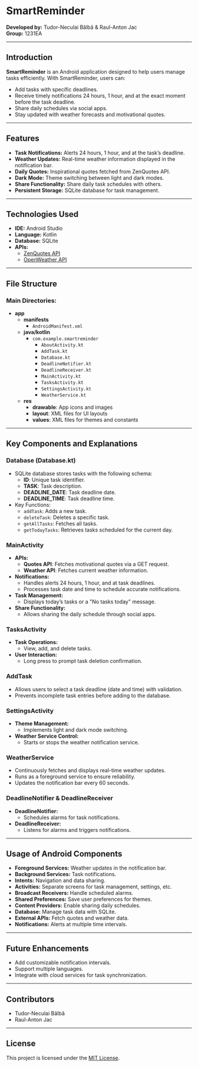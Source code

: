 
# SmartReminder

**Developed by:** Tudor-Neculai Bâlbă & Raul-Anton Jac  
**Group:** 1231EA  

---

## Introduction

**SmartReminder** is an Android application designed to help users manage tasks efficiently. With SmartReminder, users can:

- Add tasks with specific deadlines.
- Receive timely notifications 24 hours, 1 hour, and at the exact moment before the task deadline.
- Share daily schedules via social apps.
- Stay updated with weather forecasts and motivational quotes.

---

## Features

- **Task Notifications:** Alerts 24 hours, 1 hour, and at the task’s deadline.
- **Weather Updates:** Real-time weather information displayed in the notification bar.
- **Daily Quotes:** Inspirational quotes fetched from ZenQuotes API.
- **Dark Mode:** Theme switching between light and dark modes.
- **Share Functionality:** Share daily task schedules with others.
- **Persistent Storage:** SQLite database for task management.

---

## Technologies Used

- **IDE:** Android Studio
- **Language:** Kotlin
- **Database:** SQLite
- **APIs:**
  - [ZenQuotes API](https://zenquotes.io/api/random)
  - [OpenWeather API](https://openweathermap.org/api)

---

## File Structure

### Main Directories:
- **app**
  - **manifests**
    - `AndroidManifest.xml`
  - **java/kotlin**
    - `com.example.smartreminder`
      - `AboutActivity.kt`
      - `AddTask.kt`
      - `Database.kt`
      - `DeadlineNotifier.kt`
      - `DeadlineReceiver.kt`
      - `MainActivity.kt`
      - `TasksActivity.kt`
      - `SettingsActivity.kt`
      - `WeatherService.kt`
  - **res**
    - **drawable**: App icons and images
    - **layout**: XML files for UI layouts
    - **values**: XML files for themes and constants

---

## Key Components and Explanations

### Database (Database.kt)

- SQLite database stores tasks with the following schema:
  - **ID**: Unique task identifier.
  - **TASK**: Task description.
  - **DEADLINE_DATE**: Task deadline date.
  - **DEADLINE_TIME**: Task deadline time.
- Key Functions:
  - `addTask`: Adds a new task.
  - `deleteTask`: Deletes a specific task.
  - `getAllTasks`: Fetches all tasks.
  - `getTodayTasks`: Retrieves tasks scheduled for the current day.

### MainActivity

- **APIs:**
  - **Quotes API**: Fetches motivational quotes via a GET request.
  - **Weather API**: Fetches current weather information.
- **Notifications:**
  - Handles alerts 24 hours, 1 hour, and at task deadlines.
  - Processes task date and time to schedule accurate notifications.
- **Task Management:**
  - Displays today’s tasks or a "No tasks today" message.
- **Share Functionality:**
  - Allows sharing the daily schedule through social apps.

### TasksActivity

- **Task Operations:**
  - View, add, and delete tasks.
- **User Interaction:**
  - Long press to prompt task deletion confirmation.

### AddTask

- Allows users to select a task deadline (date and time) with validation.
- Prevents incomplete task entries before adding to the database.

### SettingsActivity

- **Theme Management:**
  - Implements light and dark mode switching.
- **Weather Service Control:**
  - Starts or stops the weather notification service.

### WeatherService

- Continuously fetches and displays real-time weather updates.
- Runs as a foreground service to ensure reliability.
- Updates the notification bar every 60 seconds.

### DeadlineNotifier & DeadlineReceiver

- **DeadlineNotifier:**
  - Schedules alarms for task notifications.
- **DeadlineReceiver:**
  - Listens for alarms and triggers notifications.

---

## Usage of Android Components

- **Foreground Services:** Weather updates in the notification bar.
- **Background Services:** Task notifications.
- **Intents:** Navigation and data sharing.
- **Activities:** Separate screens for task management, settings, etc.
- **Broadcast Receivers:** Handle scheduled alarms.
- **Shared Preferences:** Save user preferences for themes.
- **Content Providers:** Enable sharing daily schedules.
- **Database:** Manage task data with SQLite.
- **External APIs:** Fetch quotes and weather data.
- **Notifications:** Alerts at multiple time intervals.

---

## Future Enhancements

- Add customizable notification intervals.
- Support multiple languages.
- Integrate with cloud services for task synchronization.

---

## Contributors

- Tudor-Neculai Bâlbă
- Raul-Anton Jac

---

## License

This project is licensed under the [MIT License](LICENSE).
